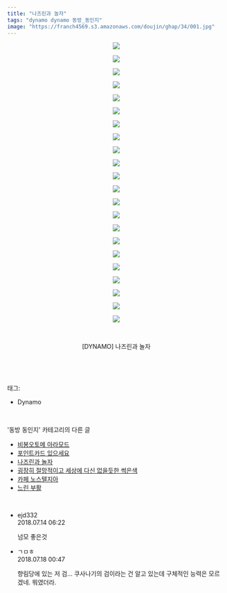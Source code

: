 ```yaml
---
title: "나즈린과 놀자"
tags: "dynamo dynamo 동방_동인지"
image: "https://franch4569.s3.amazonaws.com/doujin/ghap/34/001.jpg"
---
```

<div class="article">
<p style="text-align: center; clear: none; float: none;"><img src="{{ site.imgserver2 }}/ghap/34/001.jpg"/></p>
<p style="text-align: center; clear: none; float: none;"><img src="{{ site.imgserver2 }}/ghap/34/002.jpg"/></p>
<p style="text-align: center; clear: none; float: none;"><img src="{{ site.imgserver2 }}/ghap/34/003.jpg"/></p>
<p style="text-align: center; clear: none; float: none;"><img src="{{ site.imgserver2 }}/ghap/34/004.jpg"/></p>
<p style="text-align: center; clear: none; float: none;"><img src="{{ site.imgserver2 }}/ghap/34/005.jpg"/></p>
<p style="text-align: center; clear: none; float: none;"><img src="{{ site.imgserver2 }}/ghap/34/006.jpg"/></p>
<p style="text-align: center; clear: none; float: none;"><img src="{{ site.imgserver2 }}/ghap/34/007.jpg"/></p>
<p style="text-align: center; clear: none; float: none;"><img src="{{ site.imgserver2 }}/ghap/34/008.jpg"/></p>
<p style="text-align: center; clear: none; float: none;"><img src="{{ site.imgserver2 }}/ghap/34/009.jpg"/></p>
<p style="text-align: center; clear: none; float: none;"><img src="{{ site.imgserver2 }}/ghap/34/010.jpg"/></p>
<p style="text-align: center; clear: none; float: none;"><img src="{{ site.imgserver2 }}/ghap/34/011.jpg"/></p>
<p style="text-align: center; clear: none; float: none;"><img src="{{ site.imgserver2 }}/ghap/34/012.jpg"/></p>
<p style="text-align: center; clear: none; float: none;"><img src="{{ site.imgserver2 }}/ghap/34/013.jpg"/></p>
<p style="text-align: center; clear: none; float: none;"><img src="{{ site.imgserver2 }}/ghap/34/014.jpg"/></p>
<p style="text-align: center; clear: none; float: none;"><img src="{{ site.imgserver2 }}/ghap/34/015.jpg"/></p>
<p style="text-align: center; clear: none; float: none;"><img src="{{ site.imgserver2 }}/ghap/34/016.jpg"/></p>
<p style="text-align: center; clear: none; float: none;"><img src="{{ site.imgserver2 }}/ghap/34/017.jpg"/></p>
<p style="text-align: center; clear: none; float: none;"><img src="{{ site.imgserver2 }}/ghap/34/018.jpg"/></p>
<p style="text-align: center; clear: none; float: none;"><img src="{{ site.imgserver2 }}/ghap/34/019.jpg"/></p>
<p style="text-align: center; clear: none; float: none;"><img src="{{ site.imgserver2 }}/ghap/34/020.jpg"/></p>
<p style="text-align: center; clear: none; float: none;"><img src="{{ site.imgserver2 }}/ghap/34/021.jpg"/></p>
<p style="text-align: center; clear: none; float: none;"><img src="{{ site.imgserver2 }}/ghap/34/022.jpg"/></p>
<p style="text-align: center; clear: none; float: none;"><br/></p>
<p style="text-align: center; clear: none; float: none;">[DYNAMO] 나즈린과 놀자</p>
<p><br/></p>
</div><br/>
<div class="tagTrail">
<p>태그: </p>
<ul>
<li>Dynamo</li>
</ul>
</div><br/>
<div class="another">
<p>'동방 동인지' 카테고리의 다른 글</p>
<ul>
<li><a href="/ghap_37">비봉오토메 아라모드</a></li>
<li><a href="/ghap_36">포인트카드 있으세요</a></li>
<li><a href="/ghap_34">나즈린과 놀자</a></li>
<li><a href="/ghap_33">굉장히 절망적이고 세상에 다신 없을듯한 썩은색</a></li>
<li><a href="/ghap_32">카페 노스텔지아</a></li>
<li><a href="/ghap_31">느린 부활</a></li>
</ul>
</div><br/>
<div class="cb_module cb_fluid">
<div class="cb_wrt cb_profile">
<div class="comment">
<ul>
<li class="cb_thumb_off" id="comment15286394">
<div class="cb_comment_area">
<div class="cb_info_area">
<div class="cb_section">
<span class="cb_nick_name">ejd332</span>
</div>
<div class="cb_section">
<span class="cb_date">2018.07.14 06:22 </span>
</div>
</div>
<div class="cb_dsc_comment">
<p class="cb_dsc">
											넘모 좋은것
										</p>
</div>
</div></li>
<li class="cb_thumb_off" id="comment15288989">
<div class="cb_comment_area">
<div class="cb_info_area">
<div class="cb_section">
<span class="cb_nick_name">ㄱㅁㅎ</span>
</div>
<div class="cb_section">
<span class="cb_date">2018.07.18 00:47 </span>
</div>
</div>
<div class="cb_dsc_comment">
<p class="cb_dsc">
											향림당에 있는 저 검... 쿠사나기의 검이라는 건 알고 있는데 구체적인 능력은 모르겠네. 뭐였더라.
										</p>
</div>
</div></li>
</ul>
</div>
</div><!-- commentList close -->
</div><br/>
